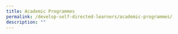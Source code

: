 ```yaml
---
title: Academic Programmes
permalink: /develop-self-directed-learners/academic-programmes/
description: ""
---
```

